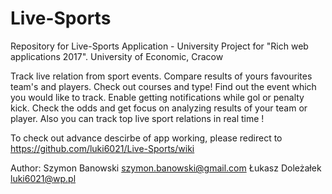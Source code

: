 # Live-Sports
Repository for Live-Sports Application - University Project for "Rich web applications 2017". University of Economic, Cracow 

Track live relation from sport events. Compare results of yours favourites team's and players.
Check out courses and type! Find out the event which you would like to track. Enable 
getting notifications while gol or penalty kick. Check the odds and get focus on analyzing 
results of your team or player. Also you can track top live sport relations in real time !

To check out advance descirbe of app working, please redirect to https://github.com/luki6021/Live-Sports/wiki

Author:
Szymon Banowski szymon.banowski@gmail.com
Łukasz Doleżałek luki6021@wp.pl
